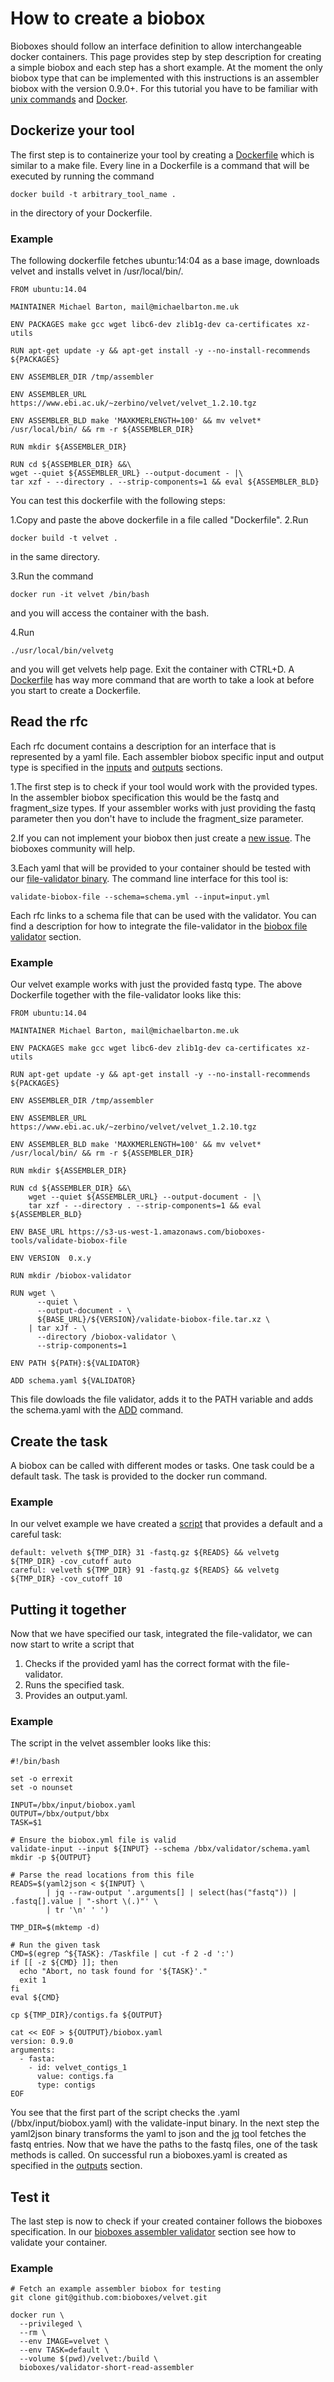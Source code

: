 # How to create a biobox

Bioboxes should follow an interface definition to allow interchangeable docker containers.
This page provides step by step description for creating a simple biobox and each step has a short example.
At the moment the only biobox type that can be implemented with this instructions is an assembler biobox with the version 0.9.0+.
For this tutorial you have to be familiar with [unix commands][] and [Docker][].


## Dockerize your tool

The first step is to containerize your tool by creating a [Dockerfile][] which is similar to a make file.
Every line in a Dockerfile is a command that will be executed by running the command

~~~shell
docker build -t arbitrary_tool_name .
~~~

in the directory of your Dockerfile.


### Example

The following dockerfile fetches ubuntu:14:04 as a base image, downloads velvet  and installs velvet in /usr/local/bin/.

~~~shell
FROM ubuntu:14.04

MAINTAINER Michael Barton, mail@michaelbarton.me.uk

ENV PACKAGES make gcc wget libc6-dev zlib1g-dev ca-certificates xz-utils

RUN apt-get update -y && apt-get install -y --no-install-recommends ${PACKAGES}

ENV ASSEMBLER_DIR /tmp/assembler

ENV ASSEMBLER_URL https://www.ebi.ac.uk/~zerbino/velvet/velvet_1.2.10.tgz

ENV ASSEMBLER_BLD make 'MAXKMERLENGTH=100' && mv velvet* /usr/local/bin/ && rm -r ${ASSEMBLER_DIR}

RUN mkdir ${ASSEMBLER_DIR}

RUN cd ${ASSEMBLER_DIR} &&\
wget --quiet ${ASSEMBLER_URL} --output-document - |\
tar xzf - --directory . --strip-components=1 && eval ${ASSEMBLER_BLD}
~~~

You can test this dockerfile with the following steps:

1.Copy and paste the above dockerfile in a file called "Dockerfile".
2.Run

~~~shell
docker build -t velvet .
~~~

in the same directory.

3.Run the command

~~~shell
docker run -it velvet /bin/bash
~~~

and you will access the container with the bash.

4.Run

~~~shell
./usr/local/bin/velvetg
~~~

and you will get velvets help page. Exit the container with CTRL+D.
A [Dockerfile][] has way more command that are worth to take a look at before you start to create a Dockerfile.

## Read the rfc

Each rfc document contains a description for an interface that is represented by a yaml file. Each assembler biobox specific input and
output type is specified in the [inputs][] and [outputs][] sections.

1.The first step is to check if your tool would work with the provided types.
In the assembler biobox specification this would be the fastq and fragment_size types.
If your assembler works with just providing the fastq parameter then you don't have to include the fragment_size parameter.

2.If you can not implement your biobox then just create a [new issue][]. The bioboxes community will help.

3.Each yaml that will be provided to your container should be tested with our [file-validator binary][].
The command line interface for this tool is:

~~~shell
validate-biobox-file --schema=schema.yml --input=input.yml
~~~

Each rfc links to a schema file that can be used with the validator.
You can find a description for how to integrate the file-validator in the
[biobox file validator][] section.

### Example

Our velvet example works with just the provided fastq type.
The above Dockerfile together with the file-validator looks like this:

~~~shell
FROM ubuntu:14.04

MAINTAINER Michael Barton, mail@michaelbarton.me.uk

ENV PACKAGES make gcc wget libc6-dev zlib1g-dev ca-certificates xz-utils

RUN apt-get update -y && apt-get install -y --no-install-recommends ${PACKAGES}

ENV ASSEMBLER_DIR /tmp/assembler

ENV ASSEMBLER_URL https://www.ebi.ac.uk/~zerbino/velvet/velvet_1.2.10.tgz

ENV ASSEMBLER_BLD make 'MAXKMERLENGTH=100' && mv velvet* /usr/local/bin/ && rm -r ${ASSEMBLER_DIR}

RUN mkdir ${ASSEMBLER_DIR}

RUN cd ${ASSEMBLER_DIR} &&\
    wget --quiet ${ASSEMBLER_URL} --output-document - |\
    tar xzf - --directory . --strip-components=1 && eval ${ASSEMBLER_BLD}

ENV BASE_URL https://s3-us-west-1.amazonaws.com/bioboxes-tools/validate-biobox-file

ENV VERSION  0.x.y

RUN mkdir /biobox-validator

RUN wget \
      --quiet \
      --output-document - \
      ${BASE_URL}/${VERSION}/validate-biobox-file.tar.xz \
    | tar xJf - \
      --directory /biobox-validator \
      --strip-components=1

ENV PATH ${PATH}:${VALIDATOR}

ADD schema.yaml ${VALIDATOR}
~~~

This file dowloads the file validator, adds it to the PATH variable and adds the schema.yaml with the [ADD][] command.

## Create the task

A biobox can be called with different modes or tasks. One task could be a default task.
The task is provided to the docker run command.

### Example

In our velvet example we have created a [script][] that provides a default and a careful task:

~~~shell
default: velveth ${TMP_DIR} 31 -fastq.gz ${READS} && velvetg ${TMP_DIR} -cov_cutoff auto
careful: velveth ${TMP_DIR} 91 -fastq.gz ${READS} && velvetg ${TMP_DIR} -cov_cutoff 10
~~~

## Putting it together

Now that we have specified our task, integrated the file-validator, we can now start to write a script that

1. Checks if the provided yaml has the correct format with the file-validator.
2. Runs the specified task.
3. Provides an output.yaml.

### Example

The script in the velvet assembler looks like this:

~~~shell
#!/bin/bash

set -o errexit
set -o nounset

INPUT=/bbx/input/biobox.yaml
OUTPUT=/bbx/output/bbx
TASK=$1

# Ensure the biobox.yml file is valid
validate-input --input ${INPUT} --schema /bbx/validator/schema.yaml
mkdir -p ${OUTPUT}

# Parse the read locations from this file
READS=$(yaml2json < ${INPUT} \
        | jq --raw-output '.arguments[] | select(has("fastq")) | .fastq[].value | "-short \(.)"' \
        | tr '\n' ' ')

TMP_DIR=$(mktemp -d)

# Run the given task
CMD=$(egrep ^${TASK}: /Taskfile | cut -f 2 -d ':')
if [[ -z ${CMD} ]]; then
  echo "Abort, no task found for '${TASK}'."
  exit 1
fi
eval ${CMD}

cp ${TMP_DIR}/contigs.fa ${OUTPUT}

cat << EOF > ${OUTPUT}/biobox.yaml
version: 0.9.0
arguments:
  - fasta:
    - id: velvet_contigs_1
      value: contigs.fa
      type: contigs
EOF
~~~

You see that the first part of the script checks the .yaml (/bbx/input/biobox.yaml) with the validate-input binary.
In the next step the yaml2json binary transforms the yaml to json and the [jq][] tool fetches the fastq entries.
Now that we have the paths to the fastq files, one of the task methods is called. On successful run a bioboxes.yaml is created as
specified in the [outputs][] section.

## Test it

The last step is now to check if your created container follows the bioboxes specification.
In our [bioboxes assembler validator][] section see how to validate your container.

### Example

~~~shell
# Fetch an example assembler biobox for testing
git clone git@github.com:bioboxes/velvet.git

docker run \
  --privileged \
  --rm \
  --env IMAGE=velvet \
  --env TASK=default \
  --volume $(pwd)/velvet:/build \
  bioboxes/validator-short-read-assembler
~~~


[Docker]: http://www.docker.com
[install]: https://docs.docker.com/installation/
[unix commands]: http://en.wikipedia.org/wiki/List_of_Unix_commands
[velvet]:https://www.ebi.ac.uk/~zerbino/velvet/
[Dockerfile]:https://docs.docker.com/reference/builder/
[file-validator]:http://bioboxes.org/validate-biobox-file/
[inputs]:https://github.com/bioboxes/rfc/blob/master/container/short-read-assembler/rfc.mkd#inputs
[outputs]:https://github.com/bioboxes/rfc/blob/master/container/short-read-assembler/rfc.mkd#outputs
[file-validator binary]:https://s3-us-west-1.amazonaws.com/bioboxes-tools/validate-biobox-file/0.x.y/validate-biobox-file.tar.xz
[biobox file validator]:http://bioboxes.org/validate-biobox-file/
[new issue]:https://github.com/bioboxes/rfc/issues/new
[ADD]:https://docs.docker.com/reference/builder/#add
[script]:https://github.com/bioboxes/velvet/blob/master/assemble
[jq]:http://stedolan.github.io/jq/
[bioboxes assembler validator]:http://bioboxes.org/validator/short-read-assembler/